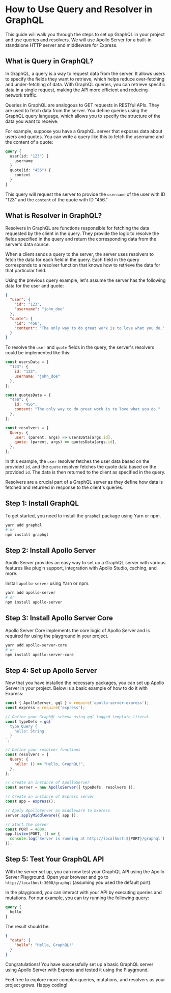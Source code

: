 # How to Use Query and Resolver in GraphQL

This guide will walk you through the steps to set up GraphQL in your project and use queries and resolvers. We will use Apollo Server for a built-in standalone HTTP server and middleware for Express.

## What is Query in GraphQL?

In GraphQL, a query is a way to request data from the server. It allows users to specify the fields they want to retrieve, which helps reduce over-fetching and under-fetching of data. With GraphQL queries, you can retrieve specific data in a single request, making the API more efficient and reducing network traffic.

Queries in GraphQL are analogous to GET requests in RESTful APIs. They are used to fetch data from the server. You define queries using the GraphQL query language, which allows you to specify the structure of the data you want to receive.

For example, suppose you have a GraphQL server that exposes data about users and quotes. You can write a query like this to fetch the username and the content of a quote:

```graphql
query {
  user(id: "123") {
    username
  }
  quote(id: "456") {
    content
  }
}
```

This query will request the server to provide the `username` of the user with ID "123" and the `content` of the quote with ID "456."

## What is Resolver in GraphQL?

Resolvers in GraphQL are functions responsible for fetching the data requested by the client in the query. They provide the logic to resolve the fields specified in the query and return the corresponding data from the server's data source.

When a client sends a query to the server, the server uses resolvers to fetch the data for each field in the query. Each field in the query corresponds to a resolver function that knows how to retrieve the data for that particular field.

Using the previous query example, let's assume the server has the following data for the user and quote:

```json
{
  "user": {
    "id": "123",
    "username": "john_doe"
  },
  "quote": {
    "id": "456",
    "content": "The only way to do great work is to love what you do."
  }
}
```

To resolve the `user` and `quote` fields in the query, the server's resolvers could be implemented like this:

```javascript
const usersData = {
  "123": {
    id: "123",
    username: "john_doe"
  },
};

const quotesData = {
  "456": {
    id: "456",
    content: "The only way to do great work is to love what you do."
  },
};

const resolvers = {
  Query: {
    user: (parent, args) => usersData[args.id],
    quote: (parent, args) => quotesData[args.id],
  },
};
```

In this example, the `user` resolver fetches the user data based on the provided `id`, and the `quote` resolver fetches the quote data based on the provided `id`. The data is then returned to the client as specified in the query.

Resolvers are a crucial part of a GraphQL server as they define how data is fetched and returned in response to the client's queries.

## Step 1: Install GraphQL

To get started, you need to install the `graphql` package using Yarn or npm.

```bash
yarn add graphql
# or
npm install graphql
```

## Step 2: Install Apollo Server

Apollo Server provides an easy way to set up a GraphQL server with various features like plugin support, integration with Apollo Studio, caching, and more.

Install `apollo-server` using Yarn or npm.

```bash
yarn add apollo-server
# or
npm install apollo-server
```

## Step 3: Install Apollo Server Core

Apollo Server Core implements the core logic of Apollo Server and is required for using the playground in your project.

```bash
yarn add apollo-server-core
# or
npm install apollo-server-core
```

## Step 4: Set up Apollo Server

Now that you have installed the necessary packages, you can set up Apollo Server in your project. Below is a basic example of how to do it with Express:

```javascript
const { ApolloServer, gql } = require('apollo-server-express');
const express = require('express');

// Define your GraphQL schema using gql tagged template literal
const typeDefs = gql`
  type Query {
    hello: String
  }
`;

// Define your resolver functions
const resolvers = {
  Query: {
    hello: () => "Hello, GraphQL!",
  },
};

// Create an instance of ApolloServer
const server = new ApolloServer({ typeDefs, resolvers });

// Create an instance of Express server
const app = express();

// Apply ApolloServer as middleware to Express
server.applyMiddleware({ app });

// Start the server
const PORT = 4000;
app.listen(PORT, () => {
  console.log(`Server is running at http://localhost:${PORT}/graphql`);
});
```

## Step 5: Test Your GraphQL API

With the server set up, you can now test your GraphQL API using the Apollo Server Playground. Open your browser and go to `http://localhost:3000/graphql` (assuming you used the default port).

In the playground, you can interact with your API by executing queries and mutations. For our example, you can try running the following query:

```graphql
query {
  hello
}
```

The result should be:

```json
{
  "data": {
    "hello": "Hello, GraphQL!"
  }
}
```

Congratulations! You have successfully set up a basic GraphQL server using Apollo Server with Express and tested it using the Playground.

Feel free to explore more complex queries, mutations, and resolvers as your project grows. Happy coding!
